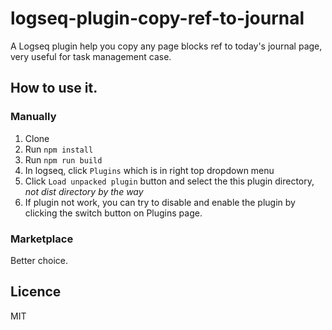 # logseq-plugin-copy-ref-to-journal

A Logseq plugin help you copy any page blocks ref to today's journal page, very useful for task management case.

## How to use it.

### Manually

1. Clone
2. Run `npm install`
3. Run `npm run build`
4. In logseq, click `Plugins` which is in right top dropdown menu
5. Click `Load unpacked plugin` button and select the this plugin directory, *not dist directory by the way*
6. If plugin not work, you can try to disable and enable the plugin by clicking the switch button on Plugins page.

### Marketplace

Better choice.

## Licence
MIT
